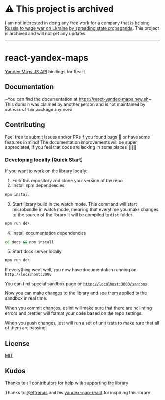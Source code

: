 # ⚠️ This project is archived

I am not interested in doing any free work for a company that is [helping Russia](https://www.proekt.media/narrative/yandex-i-kreml/) [to wage war on Ukraine](https://www.theguardian.com/world/2022/mar/30/western-owned-russian-firm-helps-sites-pushing-false-news-profit-from-ads-yandex) [by spreading state propaganda](https://www.protocol.com/policy/yandex-gershenzon-qa). This project is archived and will not get any updates

---

# react-yandex-maps

[Yandex.Maps JS API][ymaps-api] bindings for React

[ymaps-api]:
  https://tech.yandex.com/maps/doc/jsapi/2.1/quick-start/index-docpage/

## Documentation

~You can find the documentation at https://react-yandex-maps.now.sh~ This domain was claimed by another person and is not maintained by authors of this package anymore

## Contributing

Feel free to submit issues and/or PRs if you found bugs 🐞 or have some features
in mind! The documentation improvements will be super appreciated, if you feel
that docs are lacking in some places 📝👩‍🔬

### Developing locally (Quick Start)

If you want to work on the library locally:

1. Fork this repository and clone your version of the repo
2. Install npm dependencies

```sh
npm install
```

3. Start library build in the watch mode. This command will start microbundle in
   watch mode, meaning that everytime you make changes to the source of the
   library it will be compiled to `dist` folder

```sh
npm run dev
```

4. Install documentation dependencies

```sh
cd docs && npm install
```

5. Start docs server locally

```sh
npm run dev
```

If everything went well, you now have documentation running on
`http://localhost:3000`

You can find special sandbox page on
[`http://localhost:3000/sandbox`](http://localhost:3000/sandbox)

Now you can make changes to the library and see them applied to the sandbox in
real time.

When you commit changes, eslint will make sure that there are no linting errors
and prettier will format your code based on the repo settings.

When you push changes, jest will run a set of unit tests to make sure that all
of them are passing.

## License

[MIT](LICENSE)

## Kudos

Thanks to all [contributors][] for help with supporting the library

Thanks to [@effrenus](https://github.com/effrenus/) and his
[yandex-map-react](https://github.com/effrenus/yandex-map-react) for inspiring
this library

[contributors]: graphs/contributors
